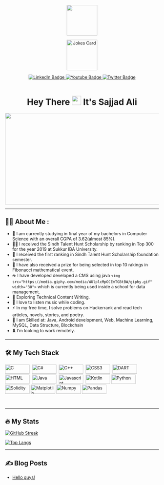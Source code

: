 <div id="header" align="center">
  <img src="https://media.giphy.com/media/M9gbBd9nbDrOTu1Mqx/giphy.gif" width="100"/>
</div>
<p align="center">
   <img src="https://readme-jokes.vercel.app/api" alt="Jokes Card" height="100"/>
 </p>
<div id="badges" align="center">
  <a href="https://www.linkedin.com/in/sajjad-ali-b428b6198">
    <img src="https://img.shields.io/badge/LinkedIn-blue?style=for-the-badge&logo=linkedin&logoColor=white" alt="LinkedIn Badge"/>
  </a>
  <a href="https://www.youtube.com/channel/UCXfYIIBvk2e4H60BdKoznRA">
    <img src="https://img.shields.io/badge/YouTube-red?style=for-the-badge&logo=youtube&logoColor=white" alt="Youtube Badge"/>
  </a>
  <a href="https://twitter.com/ali_imsajjad">
    <img src="https://img.shields.io/badge/Twitter-blue?style=for-the-badge&logo=twitter&logoColor=white" alt="Twitter Badge"/>
  </a>
</div>
<p align="center">
  <img src="https://komarev.com/ghpvc/?username=your-github-username&style=flat-square&color=blue" alt=""/>
</p>
<h1 align="center">
  Hey There
  <img src="https://media.giphy.com/media/hvRJCLFzcasrR4ia7z/giphy.gif" width="30px"/>
  It's Sajjad Ali
</h1>
<div align="center">
  <img src="https://media.giphy.com/media/dWesBcTLavkZuG35MI/giphy.gif" width="600" height="300"/>
</div>

---

## 👨‍💻 About Me :

- 🧑‍ I am currently studying in final year of my bachelors in Computer Science with an overall CGPA of 3.62(almost 85%).
- 👨‍🎓 I received the Sindh Talent Hunt Scholarship by ranking in Top 300 for the year 2019 at Sukkur IBA University.
- 🥇 I received the first ranking in Sindh Talent Hunt Scholarship foundation semester.
- 🥇 I have also received a prize for being selected in top 10 rakings in Fibonacci mathematical event.
- ☕ I have developed developed a CMS using java `<img src="https://media.giphy.com/media/WUlplcMpOCEmTGBtBW/giphy.gif" width="30">` which is currently being used inside a school for data management.
- 🌱 Exploring Technical Content Writing.
- 💌 I love to listen music while coding.
- ⚡ In my free time, I solve problems on Hackerrank and read tech articles, novels, stories, and poetry.
- 🔭 I am Skilled at: Java, Android development, Web, Machine Learning, MySQL, Data Structure, Blockchain
- 🎗️ I’m looking to work remotely.

---

## 🛠️ My Tech Stack

<div>
  <img src="https://img.shields.io/badge/c-%2300599C.svg?style=for-the-badge&logo=c&logoColor=white" title="C" width="80", height="30"/> 
  <img src="https://img.shields.io/badge/c%23-%23239120.svg?style=for-the-badge&logo=c-sharp&logoColor=white" title="C#" width="80", height="30"/> 
  <img src="https://img.shields.io/badge/c++-%2300599C.svg?style=for-the-badge&logo=c%2B%2B&logoColor=white" title="C++" width="80", height="30"/> 
<img src="https://img.shields.io/badge/css3-%231572B6.svg?style=for-the-badge&logo=css3&logoColor=white" title="CSS3" width="80", height="30"/> 
<img src="https://img.shields.io/badge/dart-%230175C2.svg?style=for-the-badge&logo=dart&logoColor=white" title="DART" width="80", height="30"/> 
<img src="https://img.shields.io/badge/html5-%23E34F26.svg?style=for-the-badge&logo=html5&logoColor=white" title="HTML" width="80", height="30"/> 
<img src="https://img.shields.io/badge/java-%23ED8B00.svg?style=for-the-badge&logo=java&logoColor=white" title="Java" width="80", height="30"/> 
<img src="https://img.shields.io/badge/javascript-%23323330.svg?style=for-the-badge&logo=javascript&logoColor=%23F7DF1E" title="Javascript" width="80", height="30"/> 
<img src="https://img.shields.io/badge/kotlin-%237F52FF.svg?style=for-the-badge&logo=kotlin&logoColor=white" title="Kotlin" width="80", height="30"/>
<img src="https://img.shields.io/badge/python-3670A0?style=for-the-badge&logo=python&logoColor=ffdd54" title="Python" width="80", height="30"/>
<img src="https://img.shields.io/badge/Solidity-%23363636.svg?style=for-the-badge&logo=solidity&logoColor=white" title="Solidity" width="80", height="30"/>
<img src="https://img.shields.io/badge/Matplotlib-%23ffffff.svg?style=for-the-badge&logo=Matplotlib&logoColor=black" title="Matplotlib" width="80", height="30"/>
<img src="https://img.shields.io/badge/numpy-%23013243.svg?style=for-the-badge&logo=numpy&logoColor=white" title="Numpy" width="80", height="30"/>
<img src="https://img.shields.io/badge/pandas-%23150458.svg?style=for-the-badge&logo=pandas&logoColor=white" title="Pandas" width="80", height="30"/>

   

</div>

---

## 🔥 My Stats

[![GitHub Streak](http://github-readme-streak-stats.herokuapp.com?user=SajjadAli54&theme=dark&background=000000)](https://git.io/streak-stats)

[![Top Langs](https://github-readme-stats.vercel.app/api/top-langs/?username=SajjadAli54)](https://github.com/anuraghazra/github-readme-stats)

---

## ✍️ Blog Posts

<!-- BLOG-POST-LIST:START -->

- [Hello guys!](https://dev.to/sajjadali54/hello-guys-4pp0)

<!-- BLOG-POST-LIST:END -->

<!---
SajjadAli54/SajjadAli54 is a ✨ special ✨ repository because its `README.md` (this file) appears on your GitHub profile.
You can click the Preview link to take a look at your changes.
--->
